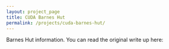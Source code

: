 ```yaml
---
layout: project_page
title: CUDA Barnes Hut
permalink: /projects/cuda-barnes-hut/
---
```


Barnes Hut information. You can read the original write up here:

